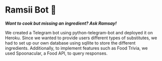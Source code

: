 # Ramsii Bot 👨‍

**_Want to cook but missing an ingredient? Ask Ramsay!_**

We created a Telegram bot using python-telegram-bot and deployed it on Heroku. 
Since we wanted to provide users different types of substitutes, we had to set up our own database using sqllite to store the different ingredients. 
Additionally, to implement features such as Food Trivia, we used Spoonacular, a Food API, to query responses.
